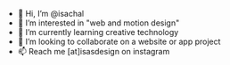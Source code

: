 - 👋 Hi, I’m @isachal
- 👀 I’m interested in "web and motion design"
- 🌱 I’m currently learning creative technology
- 💞️ I’m looking to collaborate on a website or app project
- 📫 Reach me [at]isasdesign on instagram

<!---
isachal/isachal is a ✨ special ✨ repository because its `README.md` (this file) appears on your GitHub profile.
You can click the Preview link to take a look at your changes.
--->
